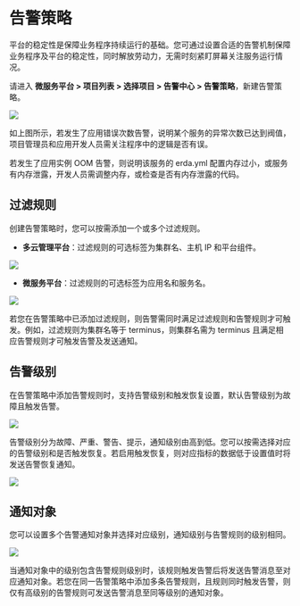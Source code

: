 # 告警策略

平台的稳定性是保障业务程序持续运行的基础。您可通过设置合适的告警机制保障业务程序及平台的稳定性，同时解放劳动力，无需时刻紧盯屏幕关注服务运行情况。

请进入 **微服务平台 > 项目列表 > 选择项目 > 告警中心 > 告警策略**，新建告警策略。

![](http://terminus-paas.oss-cn-hangzhou.aliyuncs.com/paas-doc/2021/11/17/d11dd6e6-70b2-43e7-83e8-69dc1099976a.png)

如上图所示，若发生了应用错误次数告警，说明某个服务的异常次数已达到阀值，项目管理员和应用开发人员需关注程序中的逻辑是否有误。

若发生了应用实例 OOM 告警，则说明该服务的 erda.yml 配置内存过小，或服务有内存泄露，开发人员需调整内存，或检查是否有内存泄露的代码。

## 过滤规则

创建告警策略时，您可以按需添加一个或多个过滤规则。

* **多云管理平台**：过滤规则的可选标签为集群名、主机 IP 和平台组件。 

![](http://terminus-paas.oss-cn-hangzhou.aliyuncs.com/paas-doc/2021/12/24/6810d211-43d4-45e9-b619-6bd66f31dc68.png)

* **微服务平台**：过滤规则的可选标签为应用名和服务名。

![](http://terminus-paas.oss-cn-hangzhou.aliyuncs.com/paas-doc/2021/12/24/7570d254-e8f6-4d8d-a010-0d3b0fd8f032.png)

若您在告警策略中已添加过滤规则，则告警需同时满足过滤规则和告警规则才可触发。例如，过滤规则为集群名等于 terminus，则集群名需为 terminus 且满足相应告警规则才可触发告警及发送通知。

## 告警级别

在告警策略中添加告警规则时，支持告警级别和触发恢复设置，默认告警级别为故障且触发告警。

![](http://terminus-paas.oss-cn-hangzhou.aliyuncs.com/paas-doc/2021/12/24/1d2f7f6e-a690-40b2-8238-61f8363b1bf0.png)

告警级别分为故障、严重、警告、提示，通知级别由高到低。您可以按需选择对应的告警级别和是否触发恢复。若启用触发恢复，则对应指标的数据低于设置值时将发送告警恢复通知。 

![](http://terminus-paas.oss-cn-hangzhou.aliyuncs.com/paas-doc/2021/12/24/983eaf98-01b0-4cb0-b05b-1a9b7df0693b.png)

## 通知对象

您可以设置多个告警通知对象并选择对应级别，通知级别与告警规则的级别相同。

![](http://terminus-paas.oss-cn-hangzhou.aliyuncs.com/paas-doc/2021/12/24/eaddb45c-8477-490a-a092-4f2ae6411446.png)

当通知对象中的级别包含告警规则级别时，该规则触发告警后将发送告警消息至对应通知对象。若您在同一告警策略中添加多条告警规则，且规则同时触发告警，则仅有高级别的告警规则可发送告警消息至同等级别的通知对象。
